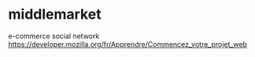 # middlemarket
e-commerce social network
https://developer.mozilla.org/fr/Apprendre/Commencez_votre_projet_web
